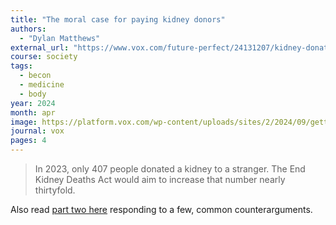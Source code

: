 ```yaml
---
title: "The moral case for paying kidney donors"
authors:
  - "Dylan Matthews"
external_url: "https://www.vox.com/future-perfect/24131207/kidney-donation-compensation-tax-credit-end-kidney-deaths-act"
course: society
tags:
  - becon
  - medicine
  - body
year: 2024
month: apr
image: https://platform.vox.com/wp-content/uploads/sites/2/2024/09/gettyimages-1041935926.jpg
journal: vox
pages: 4
---
```


> In 2023, only 407 people donated a kidney to a stranger. The End Kidney Deaths Act would aim to increase that number nearly thirtyfold.

Also read [part two here](https://www.vox.com/future-perfect/372412/end-kidney-deaths-act-kidney-donor-tax-credit) responding to a few, common counterarguments.
